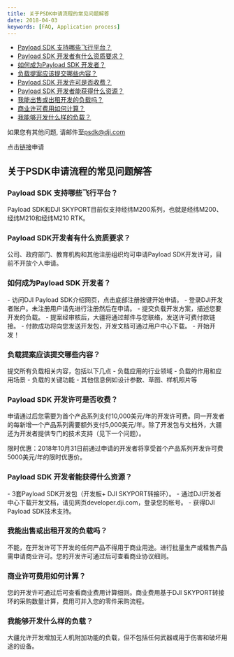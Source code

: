 ```yaml
---
title: 关于PSDK申请流程的常见问题解答
date: 2018-04-03
keywords: [FAQ, Application process]
---
```


* [Payload SDK 支持哪些飞行平台？](#2)
* [Payload SDK 开发者有什么资质要求？](#3)
* [如何成为Payload SDK 开发者？](#4)
* [负载提案应该提交哪些内容？](#5)
* [Payload SDK 开发许可是否收费？](#6)
* [Payload SDK 开发者能获得什么资源？](#7)
* [我能出售或出租开发的负载吗？](#8)
* [商业许可费用如何计算？](#9)
* [我能够开发什么样的负载？](#10)

如果您有其他问题, 请邮件至[psdk@dji.com]()

点击[链接](https://developer.dji.com/payload-sdk/apply)申请

## 关于PSDK申请流程的常见问题解答

<h3 id="2">Payload SDK 支持哪些飞行平台？</h3>
Payload SDK和DJI SKYPORT目前仅支持经纬M200系列，也就是经纬M200、经纬M210和经纬M210 RTK。

<h3 id="3">Payload SDK开发者有什么资质要求？</h3>
公司、政府部门、教育机构和其他注册组织均可申请Payload SDK开发许可，目前不开放个人申请。

<h3 id="4">如何成为Payload SDK 开发者？</h3>
-	访问DJI Payload SDK介绍网页，点击底部注册按键开始申请。
-	登录DJI开发者账户。未注册用户请先进行注册然后在申请。
-	提交负载开发方案，描述您要开发的负载。
-	提案经审核后，大疆将通过邮件与您联络，发送许可费付款链接。
-	付款成功将向您发送开发包，开发文档可通过用户中心下载。
-	开始开发！

<h3 id="5">负载提案应该提交哪些内容？</h3>
提交所有负载相关内容，包括以下几点
-	负载应用的行业领域
-	负载的作用和应用场景
-	负载的关键功能
-	其他信息例如设计参数、草图、样机照片等

<h3 id="6">Payload SDK 开发许可是否收费？</h3>
申请通过后您需要为首个产品系列支付10,000美元/年的开发许可费。同一开发者的每新增一个产品系列需要额外支付5,000美元/年。除了开发包与文档外，大疆还为开发者提供专门的技术支持（见下一个问题）。

限时优惠：2018年10月31日前通过申请的开发者将享受首个产品系列开发许可费5000美元/年的限时优惠价。

<h3 id="7">Payload SDK 开发者能获得什么资源？</h3>
-	3套Payload SDK开发包（开发板+ DJI SKYPORT转接环）。
-	通过DJI开发者中心下载开发文档，请见网页developer.dji.com，登录您的帐号。
-	获得DJI Payload SDK技术支持。

<h3 id="8">我能出售或出租开发的负载吗？</h3>
不能，在开发许可下开发的任何产品不得用于商业用途。进行批量生产或租售产品需申请商业许可。您的开发许可通过后可查看商业协议细则。

<h3 id="9">商业许可费用如何计算？</h3>
您的开发许可通过后可查看商业费用计算细则。商业费用基于DJI SKYPORT转接环的采购数量计算，费用可并入您的零件采购流程。

<h3 id="10">我能够开发什么样的负载？</h3>
大疆允许开发增加无人机附加功能的负载，但不包括任何武器或用于伤害和破坏用途的设备。
